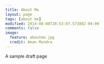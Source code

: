 ```yaml
---
title: About Me
layout: page
tags: [about me]
modified: 2014-08-08T20:53:07.573882-04:00
comments: false
image:
  feature: aboutme.jpg
  credit: Aman Mundra
---
```


A sample draft page
